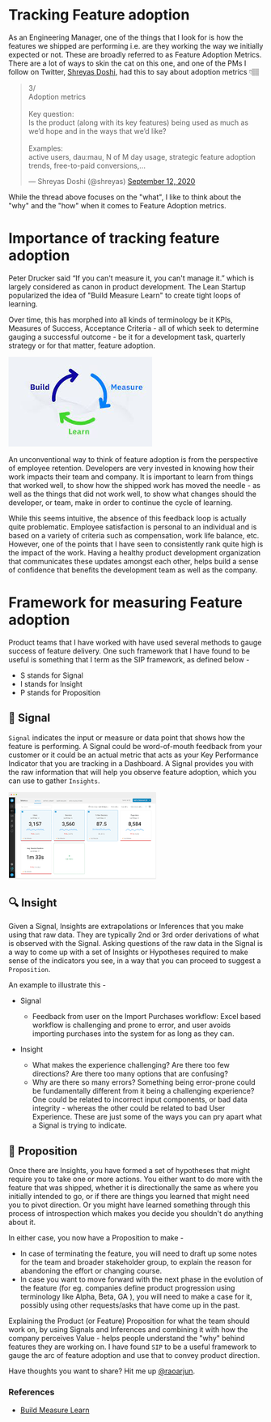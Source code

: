 # Tracking Feature adoption 

As an Engineering Manager, one of the things that I look for is how the features we shipped are performing i.e. are they working the way we initially expected or not. These are broadly referred to as Feature Adoption Metrics. There are a lot of ways to skin the cat on this one, and one of the PMs I follow on Twitter, [Shreyas Doshi](https://twitter.com/shreyas), had this to say about adoption metrics 👇🏽

<blockquote class="twitter-tweet"><p lang="en" dir="ltr">3/<br>Adoption metrics<br><br>Key question:<br>Is the product (along with its key features) being used as much as we’d hope and in the ways that we’d like?<br><br>Examples:<br>active users, dau:mau, N of M day usage, strategic feature adoption trends, free-to-paid conversions,...</p>&mdash; Shreyas Doshi (@shreyas) <a href="https://twitter.com/shreyas/status/1304628724587929600?ref_src=twsrc%5Etfw">September 12, 2020</a></blockquote> <script async src="https://platform.twitter.com/widgets.js" charset="utf-8"></script>

While the thread above focuses on the "what", I like to think about the "why" and the "how" when it comes to Feature Adoption metrics.

# Importance of tracking feature adoption

Peter Drucker said “If you can't measure it, you can't manage it.” which is largely considered as canon in product development. The Lean Startup popularized the idea of "Build Measure Learn" to create tight loops of learning. 

Over time, this has morphed into all kinds of terminology be it KPIs, Measures of Success, Acceptance Criteria - all of which seek to determine gauging a successful outcome - be it for a development task, quarterly strategy or for that matter, feature adoption. 

![](assets/bml.jpeg)

An unconventional way to think of feature adoption is from the perspective of employee retention. Developers are very invested in knowing how their work impacts their team and company. It is important to learn from things that worked well, to show how the shipped work has moved the needle -  as well as the things that did not work well, to show what changes should the developer, or team, make in order to continue the cycle of learning. 

While this seems intuitive, the absence of this feedback loop is actually quite problematic. Employee satisfaction is personal to an individual and is based on a variety of criteria such as compensation, work life balance, etc. However, one of the points that I have seen to consistently rank quite high is the impact of the work. Having a healthy product development organization that communicates these updates amongst each other, helps build a sense of confidence that benefits the development team as well as the company. 


# Framework for measuring Feature adoption 

Product teams that I have worked with have used several methods to gauge success of feature delivery. One such framework that I have found to be useful is something that I term as the SIP framework, as defined below - 

- S stands for Signal 
- I stands for Insight
- P stands for Proposition

## 🚨 Signal 

`Signal` indicates the input or measure or data point that shows how the feature is performing. A Signal could be word-of-mouth feedback from your customer or it could be an actual metric that acts as your Key Performance Indicator that you are tracking in a Dashboard. A Signal provides you with the raw information that will help you observe feature adoption, which you can use to gather `Insights`.

![](assets/metrics.png)


## 🔍 Insight

Given a Signal, Insights are extrapolations or Inferences that you make using that raw data. They are typically 2nd or 3rd order derivations of what is observed with the Signal. Asking questions of the raw data in the Signal is a way to come up with a set of Insights or Hypotheses required to make sense of the indicators you see, in a way that you can proceed to suggest a `Proposition`. 

An example to illustrate this -

- Signal
    - Feedback from user on the Import Purchases workflow: Excel based workflow is challenging and prone to error, and user avoids importing purchases into the system for as long as they can. 

- Insight
    - What makes the experience challenging? Are there too few directions? Are there too many options that are confusing?
    - Why are there so many errors? Something being error-prone could be fundamentally different from it being a challenging experience? One could be related to incorrect input components, or bad data integrity - whereas the other could be related to bad User Experience. These are just some of the ways you can pry apart what a Signal is trying to indicate.

## 🤝 Proposition

Once there are Insights, you have formed a set of hypotheses that might require you to take one or more actions. You either want to do more with the feature that was shipped, whether it is directionally the same as where you initially intended to go, or if there are things you learned that might need you to pivot direction. Or you might have learned something through this process of introspection which makes you decide you shouldn't do anything about it. 

In either case, you now have a Proposition to make - 
- In case of terminating the feature, you will need to draft up some notes for the team and broader stakeholder group, to explain the reason for abandoning the effort or changing course. 
- In case you want to move forward with the next phase in the evolution of the feature (for eg. companies define product progression using terminology like Alpha, Beta, GA ), you will need to make a case for it, possibly using other requests/asks that have come up in the past. 

Explaining the Product (or Feature) Proposition for what the team should work on, by using Signals and Inferences and combining it with how the company perceives Value - helps people understand the "why" behind features they are working on. I have found `SIP` to be a useful framework to gauge the arc of feature adoption and use that to convey product direction. 

Have thoughts you want to share? Hit me up [@raoarjun](https://twitter.com/raoarjun).

### References
- [Build Measure Learn](https://amplitude.com/blog/build-measure-learn-the-product-management-lifecycle-loop)